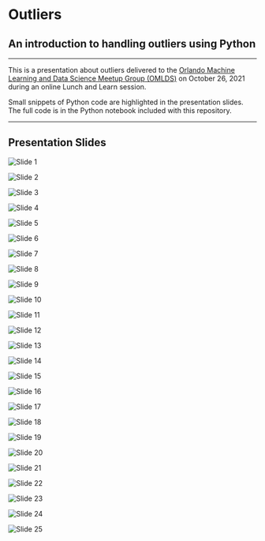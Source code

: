 # Outliers
## An introduction to handling outliers using Python
---
This is a presentation about outliers delivered to the 
[Orlando Machine Learning and Data Science Meetup Group (OMLDS)](https://www.meetup.com/Orlando-MLDS/) 
on October 26, 2021 during an online Lunch and Learn session.

Small snippets of Python code are highlighted in the presentation slides.  The
full code is in the Python notebook included with this repository.

---
## Presentation Slides
![Slide 1](https://github.com/RBergeron/OMLDS_Outliers/blob/main/images/Slide1.PNG)

![Slide 2](https://github.com/RBergeron/OMLDS_Outliers/blob/main/images/Slide2.PNG)

![Slide 3](https://github.com/RBergeron/OMLDS_Outliers/blob/main/images/Slide3.PNG)

![Slide 4](https://github.com/RBergeron/OMLDS_Outliers/blob/main/images/Slide4.PNG)

![Slide 5](https://github.com/RBergeron/OMLDS_Outliers/blob/main/images/Slide5.PNG)

![Slide 6](https://github.com/RBergeron/OMLDS_Outliers/blob/main/images/Slide6.PNG)

![Slide 7](https://github.com/RBergeron/OMLDS_Outliers/blob/main/images/Slide7.PNG)

![Slide 8](https://github.com/RBergeron/OMLDS_Outliers/blob/main/images/Slide8.PNG)

![Slide 9](https://github.com/RBergeron/OMLDS_Outliers/blob/main/images/Slide9.PNG)

![Slide 10](https://github.com/RBergeron/OMLDS_Outliers/blob/main/images/Slide10.PNG)

![Slide 11](https://github.com/RBergeron/OMLDS_Outliers/blob/main/images/Slide11.PNG)

![Slide 12](https://github.com/RBergeron/OMLDS_Outliers/blob/main/images/Slide12.PNG)

![Slide 13](https://github.com/RBergeron/OMLDS_Outliers/blob/main/images/Slide13.PNG)

![Slide 14](https://github.com/RBergeron/OMLDS_Outliers/blob/main/images/Slide14.PNG)

![Slide 15](https://github.com/RBergeron/OMLDS_Outliers/blob/main/images/Slide15.PNG)

![Slide 16](https://github.com/RBergeron/OMLDS_Outliers/blob/main/images/Slide16.PNG)

![Slide 17](https://github.com/RBergeron/OMLDS_Outliers/blob/main/images/Slide17.PNG)

![Slide 18](https://github.com/RBergeron/OMLDS_Outliers/blob/main/images/Slide18.PNG)

![Slide 19](https://github.com/RBergeron/OMLDS_Outliers/blob/main/images/Slide19.PNG)

![Slide 20](https://github.com/RBergeron/OMLDS_Outliers/blob/main/images/Slide20.PNG)

![Slide 21](https://github.com/RBergeron/OMLDS_Outliers/blob/main/images/Slide21.PNG)

![Slide 22](https://github.com/RBergeron/OMLDS_Outliers/blob/main/images/Slide22.PNG)

![Slide 23](https://github.com/RBergeron/OMLDS_Outliers/blob/main/images/Slide23.PNG)

![Slide 24](https://github.com/RBergeron/OMLDS_Outliers/blob/main/images/Slide24.PNG)

![Slide 25](https://github.com/RBergeron/OMLDS_Outliers/blob/main/images/Slide25.PNG)

